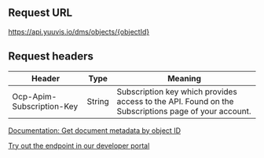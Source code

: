 ## Request URL

https://api.yuuvis.io/dms/objects/{objectId}

## Request headers

| Header                    | Type   | Meaning                                                                                             |
|---------------------------|--------|-----------------------------------------------------------------------------------------------------|
| Ocp-Apim-Subscription-Key | String | Subscription key which provides access to the API. Found on the Subscriptions page of your account. |

[Documentation: Get document metadata by object ID](https://github.com/yuuvis/Documentation/wiki/Retrieve-documents#retrieving-documents-via-object-id)

[Try out the endpoint in our developer portal](https://ateamk8s.azurewebsites.net/Apis/Endpoints/yadb-api)

